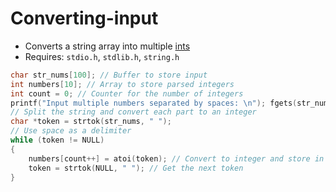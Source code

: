 # Converting-input

- Converts a string array into multiple [ints](computer-science/docs/c/types.md)
- Requires: `stdio.h`, `stdlib.h`, `string.h`

```c
char str_nums[100]; // Buffer to store input 
int numbers[10]; // Array to store parsed integers
int count = 0; // Counter for the number of integers
printf("Input multiple numbers separated by spaces: \n"); fgets(str_nums, sizeof(str_nums), stdin);  // Read the whole line of input 
// Split the string and convert each part to an integer
char *token = strtok(str_nums, " ");
// Use space as a delimiter 
while (token != NULL)
{ 
	numbers[count++] = atoi(token); // Convert to integer and store in array 
	token = strtok(NULL, " "); // Get the next token
}
```
